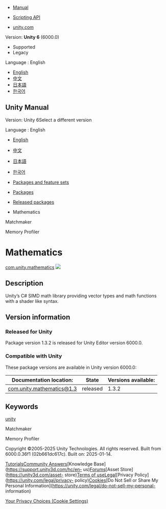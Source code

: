 [](https://docs.unity3d.com)

  * [Manual](../Manual/index.html)
  * [Scripting API](../ScriptReference/index.html)

  * [unity.com](https://unity.com/)

Version: **Unity 6** (6000.0)

  * Supported
  * Legacy

Language : English

  * [English](/Manual/com.unity.mathematics.html)
  * [中文](/cn/current/Manual/com.unity.mathematics.html)
  * [日本語](/ja/current/Manual/com.unity.mathematics.html)
  * [한국어](/kr/current/Manual/com.unity.mathematics.html)

[](https://docs.unity3d.com)

## Unity Manual

Version: Unity 6Select a different version

Language : English

  * [English](/Manual/com.unity.mathematics.html)
  * [中文](/cn/current/Manual/com.unity.mathematics.html)
  * [日本語](/ja/current/Manual/com.unity.mathematics.html)
  * [한국어](/kr/current/Manual/com.unity.mathematics.html)

  * [Packages and feature sets](PackagesList.html)
  * [Packages](Packages-all.html)
  * [Released packages](pack-safe.html)
  * Mathematics 

[](com.unity.services.matchmaker.html)

Matchmaker

[](com.unity.memoryprofiler.html)

Memory Profiler

# Mathematics

[com.unity.mathematics](https://docs.unity3d.com/Packages/com.unity.mathematics@1.3/manual/index.html)
![](../uploads/Main/iconRel.png)

## Description

Unity’s C# SIMD math library providing vector types and math functions with a
shader like syntax.

## Version information

### Released for Unity

Package version 1.3.2 is released for Unity Editor version 6000.0.

### Compatible with Unity

These package versions are available in Unity version 6000.0:

**Documentation location:** | **State** | **Versions available:**  
---|---|---  
[com.unity.mathematics@1.3](https://docs.unity3d.com/Packages/com.unity.mathematics@1.3/manual/index.html) | released | 1.3.2  
  
## Keywords

[unity](pack-keys.html#unity)

[](com.unity.services.matchmaker.html)

Matchmaker

[](com.unity.memoryprofiler.html)

Memory Profiler

Copyright ©2005-2025 Unity Technologies. All rights reserved. Built from
6000.0.36f1 (02b661dc617c). Built on: 2025-01-14.

[Tutorials](https://learn.unity.com/)[Community
Answers](https://answers.unity3d.com)[Knowledge
Base](https://support.unity3d.com/hc/en-
us)[Forums](https://forum.unity3d.com)[Asset Store](https://unity3d.com/asset-
store)[Terms of
use](https://docs.unity3d.com/Manual/TermsOfUse.html)[Legal](https://unity.com/legal)[Privacy
Policy](https://unity.com/legal/privacy-
policy)[Cookies](https://unity.com/legal/cookie-policy)[Do Not Sell or Share
My Personal Information](https://unity.com/legal/do-not-sell-my-personal-
information)

[Your Privacy Choices (Cookie Settings)](javascript:void\(0\);)

